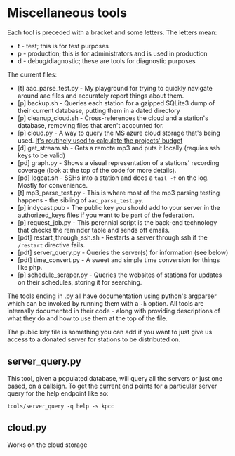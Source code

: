 # Miscellaneous tools

Each tool is preceded with a bracket and some letters. The letters mean:
 
 * t - test; this is for test purposes
 * p - production; this is for administrators and is used in production
 * d - debug/diagnostic; these are tools for diagnostic purposes
  
The current files:

 * [t] aac_parse_test.py - My playground for trying to quickly navigate around aac files and accurately report things about them.
 * [p] backup.sh - Queries each station for a gzipped SQLite3 dump of their current database, putting them in a dated directory
 * [p] cleanup_cloud.sh - Cross-references the cloud and a station's database, removing files that aren't accounted for.
 * [p] cloud.py - A way to query the MS azure cloud storage that's being used. [It's routinely used to calculate the projects' budget](https://github.com/kristopolous/DRR/wiki/Current-Architecture)
 * [d] get_stream.sh - Gets a remote mp3 and puts it locally (requies ssh keys to be valid)
 * [pd] graph.py - Shows a visual representation of a stations' recording coverage (look at the top of the code for more details).
 * [pd] logcat.sh - SSHs into a station and does a `tail -f` on the log. Mostly for convenience.
 * [t] mp3_parse_test.py - This is where most of the mp3 parsing testing happens - the sibling of `aac_parse_test.py`. 
 * [p] indycast.pub - The public key you should add to your server in the authorized_keys files if you want to be part of the federation.
 * [p] request_job.py - This perennial script is the back-end technology that checks the reminder table and sends off emails.
 * [pdt] restart_through_ssh.sh - Restarts a server through ssh if the `/restart` directive fails.
 * [pdt] server_query.py - Queries the server(s) for information (see below)
 * [pdt] time_convert.py - A sweet and simple time conversion for things like php.
 * [p] schedule_scraper.py - Queries the websites of stations for updates on their schedules, storing it for searching.

The tools ending in .py all have documentation using python's argparser which can be invoked by running them with a `-h` option.  All tools are internally documented in their code - along with providing descriptions of what they do and how to use them at the top of the file.

The public key file is something you can add if you want to just give us access to a donated server for stations to be distributed on.

## server_query.py

This tool, given a populated database, will query all the servers or just one based,
on a callsign.  To get the current end points for a particular server query for the help endpoint like so:

    tools/server_query -q help -s kpcc

## cloud.py

Works on the cloud storage
